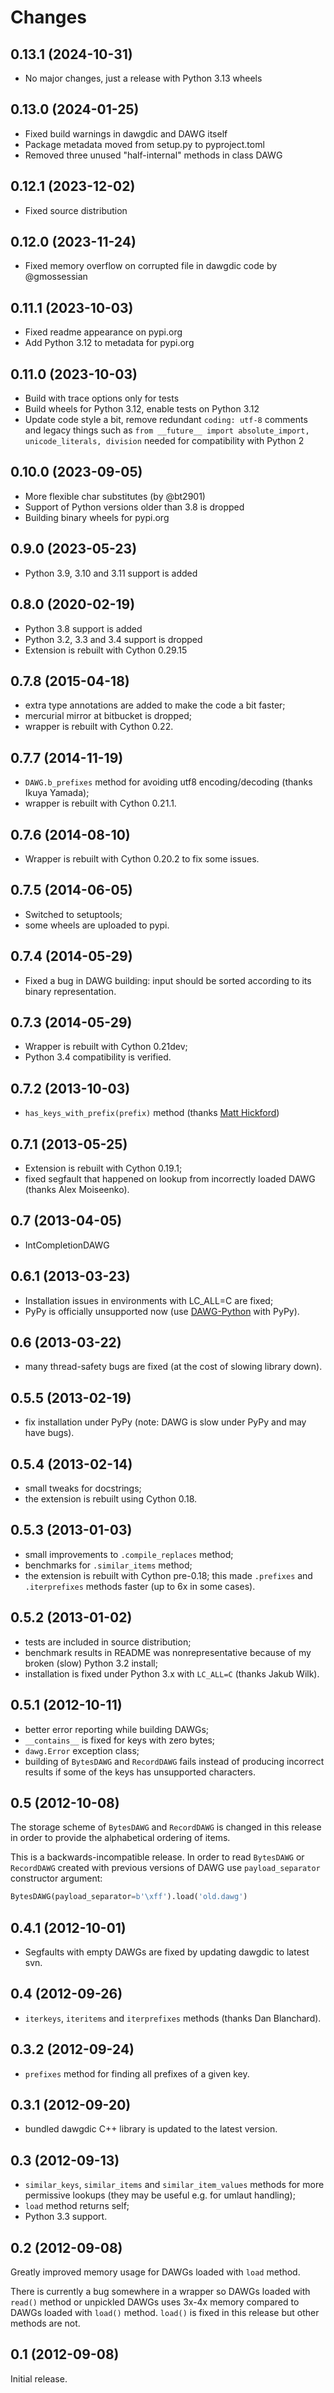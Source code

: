 # Changes

## 0.13.1 (2024-10-31)

- No major changes, just a release with Python 3.13 wheels

## 0.13.0 (2024-01-25)

- Fixed build warnings in dawgdic and DAWG itself
- Package metadata moved from setup.py to pyproject.toml
- Removed three unused "half-internal" methods in class DAWG

## 0.12.1 (2023-12-02)

- Fixed source distribution

## 0.12.0 (2023-11-24)

- Fixed memory overflow on corrupted file in dawgdic code by @gmossessian

## 0.11.1 (2023-10-03)

- Fixed readme appearance on pypi.org
- Add Python 3.12 to metadata for pypi.org

## 0.11.0 (2023-10-03)

- Build with trace options only for tests
- Build wheels for Python 3.12, enable tests on Python 3.12
- Update code style a bit, remove redundant `coding: utf-8` comments and legacy things such as
  `from __future__ import absolute_import, unicode_literals, division` needed for compatibility with Python 2 

## 0.10.0 (2023-09-05)

- More flexible char substitutes (by @bt2901)
- Support of Python versions older than 3.8 is dropped
- Building binary wheels for pypi.org

## 0.9.0 (2023-05-23)

- Python 3.9, 3.10 and 3.11 support is added

## 0.8.0 (2020-02-19)

- Python 3.8 support is added
- Python 3.2, 3.3 and 3.4 support is dropped
- Extension is rebuilt with Cython 0.29.15

## 0.7.8 (2015-04-18)

- extra type annotations are added to make the code a bit faster;
- mercurial mirror at bitbucket is dropped;
- wrapper is rebuilt with Cython 0.22.

## 0.7.7 (2014-11-19)

- `DAWG.b_prefixes` method for avoiding utf8 encoding/decoding (thanks
  Ikuya Yamada);
- wrapper is rebuilt with Cython 0.21.1.

## 0.7.6 (2014-08-10)

- Wrapper is rebuilt with Cython 0.20.2 to fix some issues.

## 0.7.5 (2014-06-05)

- Switched to setuptools;
- some wheels are uploaded to pypi.

## 0.7.4 (2014-05-29)

- Fixed a bug in DAWG building: input should be sorted according to
  its binary representation.

## 0.7.3 (2014-05-29)

- Wrapper is rebuilt with Cython 0.21dev;
- Python 3.4 compatibility is verified.

## 0.7.2 (2013-10-03)

- `has_keys_with_prefix(prefix)` method (thanks [Matt
  Hickford](https://github.com/matt-hickford))

## 0.7.1 (2013-05-25)

- Extension is rebuilt with Cython 0.19.1;
- fixed segfault that happened on lookup from incorrectly loaded DAWG
  (thanks Alex Moiseenko).

## 0.7 (2013-04-05)

- IntCompletionDAWG

## 0.6.1 (2013-03-23)

- Installation issues in environments with LC_ALL=C are fixed;
- PyPy is officially unsupported now (use
  [DAWG-Python](https://github.com/pytries/DAWG-Python) with PyPy).

## 0.6 (2013-03-22)

- many thread-safety bugs are fixed (at the cost of slowing library
  down).

## 0.5.5 (2013-02-19)

- fix installation under PyPy (note: DAWG is slow under PyPy and may
  have bugs).

## 0.5.4 (2013-02-14)

- small tweaks for docstrings;
- the extension is rebuilt using Cython 0.18.

## 0.5.3 (2013-01-03)

- small improvements to `.compile_replaces` method;
- benchmarks for `.similar_items` method;
- the extension is rebuilt with Cython pre-0.18; this made `.prefixes`
  and `.iterprefixes` methods faster (up to 6x in some cases).

## 0.5.2 (2013-01-02)

- tests are included in source distribution;
- benchmark results in README was nonrepresentative because of my
  broken (slow) Python 3.2 install;
- installation is fixed under Python 3.x with `LC_ALL=C` (thanks Jakub
  Wilk).

## 0.5.1 (2012-10-11)

- better error reporting while building DAWGs;
- `__contains__` is fixed for keys with zero bytes;
- `dawg.Error` exception class;
- building of `BytesDAWG` and `RecordDAWG` fails instead of producing
  incorrect results if some of the keys has unsupported characters.

## 0.5 (2012-10-08)

The storage scheme of `BytesDAWG` and `RecordDAWG` is changed in this
release in order to provide the alphabetical ordering of items.

This is a backwards-incompatible release. In order to read `BytesDAWG`
or `RecordDAWG` created with previous versions of DAWG use
`payload_separator` constructor argument:

```python
BytesDAWG(payload_separator=b'\xff').load('old.dawg')
```

## 0.4.1 (2012-10-01)

- Segfaults with empty DAWGs are fixed by updating dawgdic to latest
  svn.

## 0.4 (2012-09-26)

- `iterkeys`, `iteritems` and `iterprefixes` methods (thanks Dan
  Blanchard).

## 0.3.2 (2012-09-24)

- `prefixes` method for finding all prefixes of a given key.

## 0.3.1 (2012-09-20)

- bundled dawgdic C++ library is updated to the latest version.

## 0.3 (2012-09-13)

- `similar_keys`, `similar_items` and `similar_item_values` methods
  for more permissive lookups (they may be useful e.g. for umlaut
  handling);
- `load` method returns self;
- Python 3.3 support.

## 0.2 (2012-09-08)

Greatly improved memory usage for DAWGs loaded with `load` method.

There is currently a bug somewhere in a wrapper so DAWGs loaded with
`read()` method or unpickled DAWGs uses 3x-4x memory compared to DAWGs
loaded with `load()` method. `load()` is fixed in this release but other
methods are not.

## 0.1 (2012-09-08)

Initial release.
